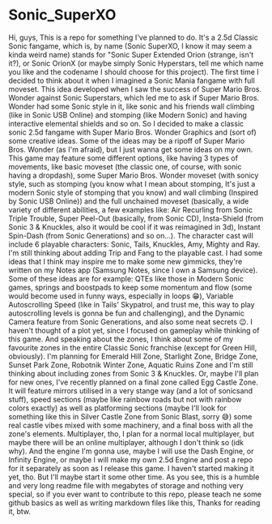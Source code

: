 # Sonic_SuperXO
Hi, guys, This is a repo for something I've planned to do. It's a 2.5d Classic Sonic fangame, which is, by name (Sonic SuperXO, I know it may seem a kinda weird name) stands for "Sonic Super Extended Orion (strange, isn't it?), or Sonic OrionX (or maybe simply Sonic Hyperstars, tell me which name you like and the codename I should choose for this project). The first time I decided to think about it when I imagined a Sonic Mania fangame with full moveset. This idea developed when I saw the success of Super Mario Bros. Wonder against Sonic Superstars, which led me to ask if Super Mario Bros. Wonder had some Sonic style in it, like sonic and his friends wall climbing (like in Sonic USB Online) and stomping (like Modern Sonic) and having interactive elemental shields and so on. So I decided to make a classic sonic 2.5d fangame with Super Mario Bros. Wonder Graphics and (sort of) some creative ideas. Some of the ideas may be a ripoff of Super Mario Bros. Wonder (as I'm afraid), but I just wanna get some ideas on my own. This game may feature some different options, like having 3 types of movements, like basic moveset (the classic one, of course, with sonic having a dropdash), some Super Mario Bros. Wonder moveset (with sonicy style, such as stomping (you know what I mean about stomping, It's just a modern Sonic style of stomping that you know) and wall climbing (Inspired by Sonic USB Online)) and the full unchained moveset (basically, a wide variety of different abilities, a few examples like: Air Recurling from Sonic Triple Trouble, Super Peel-Out (basically, from Sonic CD), Insta-Shield (from Sonic 3 & Knuckles, also it would be cool if it was reimagined in 3d), Instant Spin-Dash (from Sonic Generations) and so on...). The character cast will include 6 playable characters: Sonic, Tails, Knuckles, Amy, Mighty and Ray. I'm still thinking about adding Trip and Fang to the playable cast. I had some ideas that I think may inspire me to make some new gimmicks, they're written on my Notes app (Samsung Notes, since I own a Samsung device). Some of these ideas are for example: QTEs like those in Modern Sonic games, springs and boostpads to keep some momentum and flow (some would become used in funny ways, especially in loops 😁), Variable Autoscrolling Speed (like in Tails' Skypatrol, and trust me, this way to play autoscrolling levels is gonna be fun and challenging), and the Dynamic Camera feature from Sonic Generations, and also some neat secrets 😉. I haven't thought of a plot yet, since I focused on gameplay while thinking of this game. And speaking about the zones, I think about some of my favourite zones in the entire Classic Sonic franchise (except for Green Hill, obviously). I'm planning for Emerald Hill Zone, Starlight Zone, Bridge Zone, Sunset Park Zone, Robotnik Winter Zone, Aquatic Ruins Zone and I'm still thinking about including zones from Sonic 3 & Knuckles. Or, maybe I'll plan for new ones, I've recently planned on a final zone called Egg Castle Zone. It will feature mirrors utilised in a very stange way (and a lot of sonicsand stuff), speed sections (maybe like rainbow roads but not with rainbow colors exactly) as well as platforming sections (maybe I'll look for something like this in Silver Castle Zone from Sonic Blast, sorry 😅) some real castle vibes mixed with some machinery, and a final boss with all the zone's elements. Multiplayer, tho, I plan for a normal local multiplayer, but maybe there will be an online multiplayer, although I don't think so (idk why). And the engine I'm gonna use, maybe I will use the Dash Engine, or Infinity Engine, or maybe I will make my own 2.5d Engine and post a repo for it separately as soon as I release this game. I haven't started making it yet, tho. But I'll maybe start it some other time. As you see, this is a humble and very long readme file with megabytes of storage and nothing very special, so if you ever want to contribute to this repo, please teach ne some github basics as well as writing markdown files like this, Thanks for reading it, btw.
